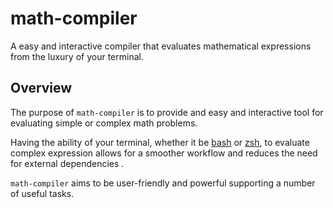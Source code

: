 # math-compiler

A easy and interactive compiler that evaluates mathematical expressions from the luxury of your terminal.

## Overview

The purpose of `math-compiler` is to provide and easy and interactive tool for evaluating simple or complex math problems.

Having the ability of your terminal, whether it be [bash](https://www.gnu.org/software/bash/) or [zsh](https://ohmyz.sh/), to evaluate complex expression allows for a smoother workflow and reduces the need for external dependencies .

`math-compiler` aims to be user-friendly and powerful supporting a number of useful tasks.
